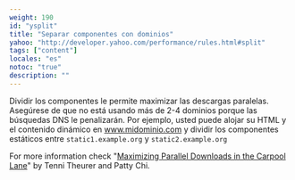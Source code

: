 ```yaml
---
weight: 190
id: "ysplit"
title: "Separar componentes con dominios"
yahoo: "http://developer.yahoo.com/performance/rules.html#split"
tags: ["content"]
locales: "es"
notoc: "true"
description: ""
---
```


Dividir los componentes le permite maximizar las descargas paralelas. Asegúrese de que no está usando más de 2-4 dominios porque las búsquedas DNS le penalizarán. Por ejemplo, usted puede alojar su HTML y el contenido dinámico en www.midominio.com y dividir los componentes estáticos entre `static1.example.org` y `static2.example.org`

For more information check "[Maximizing Parallel Downloads in the Carpool Lane](http://yuiblog.com/blog/2007/04/11/performance-research-part-4/)" by Tenni Theurer and Patty Chi.